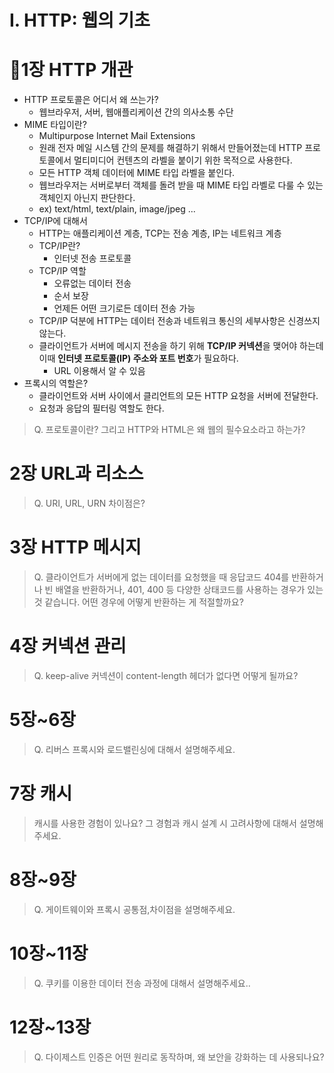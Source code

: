 # I. HTTP: 웹의 기초
# 1장 HTTP 개관 
- HTTP 프로토콜은 어디서 왜 쓰는가?
    - 웹브라우저, 서버, 웹애플리케이션 간의 의사소통 수단
- MIME 타입이란?
    - Multipurpose Internet Mail Extensions
    - 원래 전자 메일 시스템 간의 문제를 해결하기 위해서 만들어졌는데 HTTP 프로토콜에서 멀티미디어 컨텐츠의 라벨을 붙이기 위한 목적으로 사용한다.
    - 모든 HTTP 객체 데이터에 MIME 타입 라벨을 붙인다.
    - 웹브라우저는 서버로부터 객체를 돌려 받을 때 MIME 타입 라벨로 다룰 수 있는 객체인지 아닌지 판단한다.
    - ex) text/html, text/plain, image/jpeg ...
- TCP/IP에 대해서
    - HTTP는 애플리케이션 계층, TCP는 전송 계층, IP는 네트워크 계층
    - TCP/IP란?
        - 인터넷 전송 프로토콜
    - TCP/IP 역할
        - 오류없는 데이터 전송
        - 순서 보장
        - 언제든 어떤 크기로든 데이터 전송 가능
    - TCP/IP 덕분에 HTTP는 데이터 전송과 네트워크 통신의 세부사항은 신경쓰지 않는다.
    - 클라이언트가 서버에 메시지 전송을 하기 위해 **TCP/IP 커넥션**을 맺어야 하는데 이때 **인터넷 프로토콜(IP) 주소와 포트 번호**가 필요하다.
        - URL 이용해서  알 수 있음
- 프록시의 역할은?
    - 클라이언트와 서버 사이에서 클리언트의 모든 HTTP 요청을 서버에 전달한다.
    - 요청과 응답의 필터링 역할도 한다.

> Q. 프로토콜이란? 그리고 HTTP와 HTML은 왜 웹의 필수요소라고 하는가?
# 2장 URL과 리소스

> Q. URI, URL, URN 차이점은? 

# 3장 HTTP 메시지
> Q. 클라이언트가 서버에게 없는 데이터를 요청했을 때 응답코드 404를 반환하거나 빈 배열을 반환하거나, 401, 400 등 다양한 상태코드를 사용하는 경우가 있는 것 같습니다. 어떤 경우에 어떻게 반환하는 게 적절할까요?

# 4장 커넥션 관리
> Q. keep-alive 커넥션이 content-length 헤더가 없다면 어떻게 될까요?

# 5장~6장
> Q. 리버스 프록시와 로드밸린싱에 대해서 설명해주세요.

# 7장 캐시
> 캐시를 사용한 경험이 있나요? 그 경험과 캐시 설계 시 고려사항에 대해서 설명해주세요. 

# 8장~9장
> Q. 게이트웨이와 프록시 공통점,차이점을 설명해주세요.

# 10장~11장
> Q. 쿠키를 이용한 데이터 전송 과정에 대해서 설명해주세요..

# 12장~13장
> Q. 다이제스트 인증은 어떤 원리로 동작하며, 왜 보안을 강화하는 데 사용되나요?